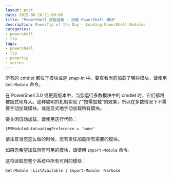 ```yaml
---
layout: post
date: 2015-06-16 11:00:00
title: "PowerShell 技能连载 - 加载 PowerShell 模块"
description: PowerTip of the Day - Loading PowerShell Modules
categories:
- powershell
- tip
tags:
- powershell
- tip
- powertip
- series
---
```

所有的 cmdlet 都位于模块或是 snap-in 中。要查看当前加载了哪些模块，请使用 `Get-Module` 命令。

在 PowerShell 3.0 或更高版本中，当您运行多数模块中的 cmdlet 时，它们都将被隐式地导入。这种聪明的机制实现了“按需加载”的效果，所以在多数情况下不需要手动加载模块，或是显式地手动加载所有模块。

要关闭自动加载，请使用这行代码：

    $PSModuleAutoLoadingPreference = 'none'

请注意当您这么做的时候，您有责任加载所有需要的模块。

如果您希望加载所有可用的模块，请使用 `Import-Module` 命令。

这将读取您整个系统中所有可用的模块：

    Get-Module -ListAvailable | Import-Module -Verbose

<!--本文国际来源：[Loading PowerShell Modules](http://community.idera.com/powershell/powertips/b/tips/posts/loading-powershell-modules)-->
